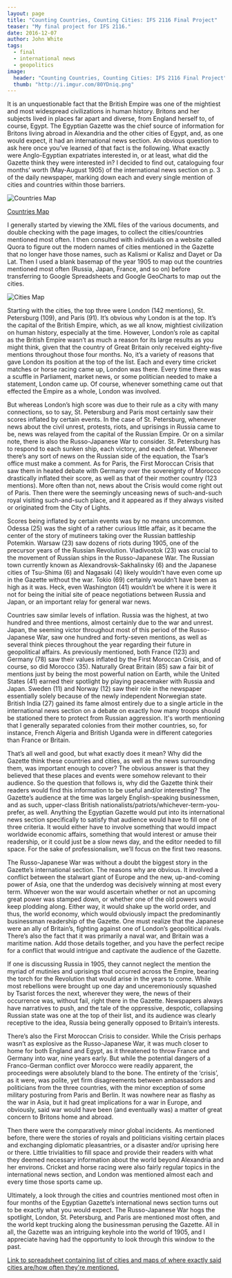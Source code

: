 ```yaml
---
layout: page
title: "Counting Countries, Counting Cities: IFS 2116 Final Project"
teaser: "My final project for IFS 2116."
date: 2016-12-07
author: John White
tags:
  - final
  - international news
  - geopolitics
image:
  header: "Counting Countries, Counting Cities: IFS 2116 Final Project"
  thumb: "http://i.imgur.com/80YDniq.png"
---
```


It is an unquestionable fact that the British Empire was one of the mightiest and most widespread civilizations in human history. Britons and her subjects lived in places far apart and diverse, from England herself to, of course, Egypt. The Egyptian Gazette was the chief source of information for Britons living abroad in Alexandria and the other cities of Egypt, and, as one would expect, it had an international news section. An obvious question to ask here once you’ve learned of that fact is the following. What exactly were Anglo-Egyptian expatriates interested in, or at least, what did the Gazette think they were interested in? I decided to find out, cataloguing four months’ worth (May-August 1905) of the international news section on p. 3 of the daily newspaper, marking down each and every single mention of cities and countries within those barriers.

![Countries Map](https://github.com/dig-eg-gaz/dig-eg-gaz.github.io/blob/master/images/analysis-images/jcw3-country-map.png?raw=true)

[Countries Map](http://i.imgur.com/80YDniq.png)

I generally started by viewing the XML files of the various documents, and double checking with the page images, to collect the cities/countries mentioned most often. I then consulted with individuals on a website called Quora to figure out the modern names of cities mentioned in the Gazette that no longer have those names, such as Kalismi or Kalisz and Dayet or Da Lat. Then I used a blank basemap of the year 1905 to map out the countries mentioned most often (Russia, Japan, France, and so on) before transferring to Google Spreadsheets and Google GeoCharts to map out the cities.

![Cities Map](http://i.imgur.com/WhScV1J.png)

Starting with the cities, the top three were London (142 mentions), St. Petersburg (109), and Paris (91). It’s obvious why London is at the top. It’s the capital of the British Empire, which, as we all know, mightiest civilization on human history, especially at the time. However, London’s role as capital as the British Empire wasn’t as much a reason for its large results as you might think, given that the country of Great Britain only received eighty-five mentions throughout those four months. No, it’s a variety of reasons that gave London its position at the top of the list. Each and every time cricket matches or horse racing came up, London was there. Every time there was a scuffle in Parliament, market news, or some politician needed to make a statement, London came up. Of course, whenever something came out that effected the Empire as a whole, London was involved.

But whereas London’s high score was due to their rule as a city with many connections, so to say, St. Petersburg and Paris most certainly saw their scores inflated by certain events. In the case of St. Petersburg, whenever news about the civil unrest, protests, riots, and uprisings in Russia came to be, news was relayed from the capital of the Russian Empire. Or on a similar note, there is also the Russo-Japanese War to consider. St. Petersburg has to respond to each sunken ship, each victory, and each defeat. Whenever there’s any sort of news on the Russian side of the equation, the Tsar’s office must make a comment. As for Paris, the First Moroccan Crisis that saw them in heated debate with Germany over the sovereignty of Morocco drastically inflated their score, as well as that of their mother country (123 mentions). More often than not, news about the Crisis would come right out of Paris. Then there were the seemingly unceasing news of such-and-such royal visiting such-and-such place, and it appeared as if they always visited or originated from the City of Lights.

Scores being inflated by certain events was by no means uncommon. Odessa (25) was the sight of a rather curious little affair, as it became the center of the story of mutineers taking over the Russian battleship Potemkin. Warsaw (23) saw dozens of riots during 1905, one of the precursor years of the Russian Revolution. Vladivostok (23) was crucial to the movement of Russian ships in the Russo-Japanese War. The Russian town currently known as Alexandrovsk-Sakhalinsky (6) and the Japanese cities of Tsu-Shima (6) and Nagasaki (4) likely wouldn’t have even come up in the Gazette without the war. Tokio (69) certainly wouldn’t have been as high as it was. Heck, even Washington (41) wouldn’t be where it is were it not for being the initial site of peace negotiations between Russia and Japan, or an important relay for general war news.

Countries saw similar levels of inflation. Russia was the highest, at two hundred and three mentions, almost certainly due to the war and unrest. Japan, the seeming victor throughout most of this period of the Russo-Japanese War, saw one hundred and forty-seven mentions, as well as several think pieces throughout the year regarding their future in geopolitical affairs. As previously mentioned, both France (123) and Germany (78) saw their values inflated by the First Moroccan Crisis, and of course, so did Morocco (35). Naturally Great Britain (85) saw a fair bit of mentions just by being the most powerful nation on Earth, while the United States (41) earned their spotlight by playing peacemaker with Russia and Japan. Sweden (11) and Norway (12) saw their role in the newspaper essentially solely because of the newly independent Norwegian state. British India (27) gained its fame almost entirely due to a single article in the international news section on a debate on exactly how many troops should be stationed there to protect from Russian aggression. It's worth mentioning that I generally separated colonies from their mother countries, so, for instance, French Algeria and British Uganda were in different categories than France or Britain.

That’s all well and good, but what exactly does it mean? Why did the Gazette think these countries and cities, as well as the news surrounding them, was important enough to cover? The obvious answer is that they believed that these places and events were somehow relevant to their audience. So the question that follows is, why did the Gazette think their readers would find this information to be useful and/or interesting? The Gazette’s audience at the time was largely English-speaking businessmen, and as such, upper-class British nationalists/patriots/whichever-term-you-prefer, as well. Anything the Egyptian Gazette would put into its international news section specifically to satisfy that audience would have to fill one of three criteria. It would either have to involve something that would impact worldwide economic affairs, something that would interest or amuse their readership, or it could just be a slow news day, and the editor needed to fill space. For the sake of professionalism, we’ll focus on the first two reasons.

The Russo-Japanese War was without a doubt the biggest story in the Gazette’s international section. The reasons why are obvious. It involved a conflict between the stalwart giant of Europe and the new, up-and-coming power of Asia, one that the underdog was decisively winning at most every term. Whoever won the war would ascertain whether or not an upcoming great power was stamped down, or whether one of the old powers would keep plodding along. Either way, it would shake up the world order, and thus, the world economy, which would obviously impact the predominantly businessman readership of the Gazette. One must realize that the Japanese were an ally of Britain’s, fighting against one of London’s geopolitical rivals. There’s also the fact that it was primarily a naval war, and Britain was a maritime nation. Add those details together, and you have the perfect recipe for a conflict that would intrigue and captivate the audience of the Gazette.

If one is discussing Russia in 1905, they cannot neglect the mention the myriad of mutinies and uprisings that occurred across the Empire, bearing the torch for the Revolution that would arise in the years to come. While most rebellions were brought up one day and unceremoniously squashed by Tsarist forces the next, wherever they were, the news of their occurrence was, without fail, right there in the Gazette. Newspapers always have narratives to push, and the tale of the oppressive, despotic, collapsing Russian state was one at the top of their list, and its audience was clearly receptive to the idea, Russia being generally opposed to Britain’s interests.

There’s also the First Moroccan Crisis to consider. While the Crisis perhaps wasn’t as explosive as the Russo-Japanese War, it was much closer to home for both England and Egypt, as it threatened to throw France and Germany into war, nine years early. But while the potential dangers of a Franco-German conflict over Morocco were readily apparent, the proceedings were absolutely bland to the bone. The entirety of the ‘crisis’, as it were, was polite, yet firm disagreements between ambassadors and politicians from the three countries, with the minor exception of some military posturing from Paris and Berlin. It was nowhere near as flashy as the war in Asia, but it had great implications for a war in Europe, and obviously, said war would have been (and eventually was) a matter of great concern to Britons home and abroad.

Then there were the comparatively minor global incidents. As mentioned before, there were the stories of royals and politicians visiting certain places and exchanging diplomatic pleasantries, or a disaster and/or uprising here or there. Little trivialities to fill space and provide their readers with what they deemed necessary information about the world beyond Alexandria and her environs. Cricket and horse racing were also fairly regular topics in the international news section, and London was mentioned almost each and every time those sports came up.

Ultimately, a look through the cities and countries mentioned most often in four months of the Egyptian Gazette’s international news section turns out to be exactly what you would expect. The Russo-Japanese War hogs the spotlight, London, St. Petersburg, and Paris are mentioned most often, and the world kept trucking along the businessman perusing the Gazette. All in all, the Gazette was an intriguing keyhole into the world of 1905, and I appreciate having had the opportunity to look through this window to the past.


[Link to spreadsheet containing list of cities and maps of where exactly said cities are/how often they're mentioned.](https://docs.google.com/spreadsheets/d/1zLgicH8_-uWgo_B-rnv5zX1_2MTYGxqwfbABuMq5XTI/edit#gid=0)
